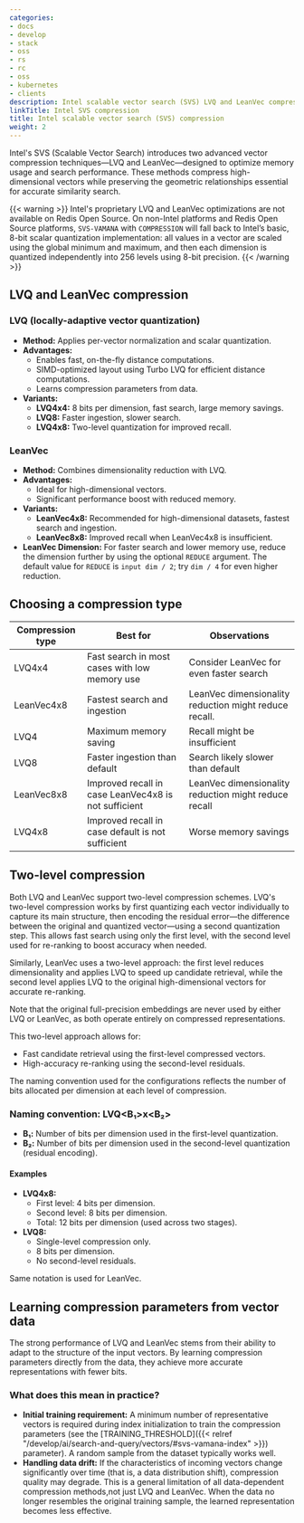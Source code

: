 ```yaml
---
categories:
- docs
- develop
- stack
- oss
- rs
- rc
- oss
- kubernetes
- clients
description: Intel scalable vector search (SVS) LVQ and LeanVec compression
linkTitle: Intel SVS compression
title: Intel scalable vector search (SVS) compression
weight: 2
---
```


Intel's SVS (Scalable Vector Search) introduces two advanced vector compression techniques&mdash;LVQ and LeanVec&mdash;designed to optimize memory usage and search performance. These methods compress high-dimensional vectors while preserving the geometric relationships essential for accurate similarity search.

{{< warning >}}
Intel's proprietary LVQ and LeanVec optimizations are not available on Redis Open Source. On non-Intel platforms and Redis Open Source platforms, `SVS-VAMANA` with `COMPRESSION` will fall back to Intel’s basic, 8-bit scalar quantization implementation: all values in a vector are scaled using the global minimum and maximum, and then each dimension is quantized independently into 256 levels using 8-bit precision.
{{< /warning >}}

## LVQ and LeanVec compression

### LVQ (locally-adaptive vector quantization)

* **Method:** Applies per-vector normalization and scalar quantization.
* **Advantages:**
    * Enables fast, on-the-fly distance computations.
    * SIMD-optimized layout using Turbo LVQ for efficient distance computations.
    * Learns compression parameters from data.
* **Variants:**
    * **LVQ4x4:** 8 bits per dimension, fast search, large memory savings.
    * **LVQ8:** Faster ingestion, slower search.
    * **LVQ4x8:** Two-level quantization for improved recall.

### LeanVec

* **Method:** Combines dimensionality reduction with LVQ.
* **Advantages:**
    * Ideal for high-dimensional vectors.
    * Significant performance boost with reduced memory.
* **Variants:**
    * **LeanVec4x8:** Recommended for high-dimensional datasets, fastest search and ingestion.
    * **LeanVec8x8:** Improved recall when LeanVec4x8 is insufficient.
* **LeanVec Dimension:** For faster search and lower memory use, reduce the dimension further by using the optional `REDUCE` argument. The default value for `REDUCE` is `input dim / 2`; try `dim / 4` for even higher reduction.

## Choosing a compression type

| Compression type | Best for | Observations |
|------------------|----------|--------------|
| LVQ4x4 | Fast search in most cases with low memory use | Consider LeanVec for even faster search |
| LeanVec4x8 | Fastest search and ingestion | LeanVec dimensionality reduction might reduce recall. |
| LVQ4 | Maximum memory saving | Recall might be insufficient |
| LVQ8 | Faster ingestion than default | Search likely slower than default |
| LeanVec8x8 | Improved recall in case LeanVec4x8 is not sufficient | LeanVec dimensionality reduction might reduce recall |
| LVQ4x8 | Improved recall in case default is not sufficient | Worse memory savings |

## Two-level compression

Both LVQ and LeanVec support two-level compression schemes. LVQ's two-level compression works by first quantizing each vector individually to capture its main structure, then encoding the residual error&mdash;the difference between the original and quantized vector&mdash;using a second quantization step. This allows fast search using only the first level, with the second level used for re-ranking to boost accuracy when needed.

Similarly, LeanVec uses a two-level approach: the first level reduces dimensionality and applies LVQ to speed up candidate retrieval, while the second level applies LVQ to the original high-dimensional vectors for accurate re-ranking.

Note that the original full-precision embeddings are never used by either LVQ or LeanVec, as both operate entirely on compressed representations.

This two-level approach allows for:

* Fast candidate retrieval using the first-level compressed vectors.
* High-accuracy re-ranking using the second-level residuals.

The naming convention used for the configurations reflects the number of bits allocated per dimension at each level of compression.

### Naming convention: LVQ<B₁>x<B₂>

* **B₁:** Number of bits per dimension used in the first-level quantization.
* **B₂:** Number of bits per dimension used in the second-level quantization (residual encoding).

#### Examples

* **LVQ4x8:**
    * First level: 4 bits per dimension.
    * Second level: 8 bits per dimension.
    * Total: 12 bits per dimension (used across two stages).
* **LVQ8:**
    * Single-level compression only.
    * 8 bits per dimension.
    * No second-level residuals.

Same notation is used for LeanVec.

## Learning compression parameters from vector data

The strong performance of LVQ and LeanVec stems from their ability to adapt to the structure of the input vectors. By learning compression parameters directly from the data, they achieve more accurate representations with fewer bits.

### What does this mean in practice?

* **Initial training requirement:**
    A minimum number of representative vectors is required during index initialization to train the compression parameters (see the [TRAINING_THRESHOLD]({{< relref "/develop/ai/search-and-query/vectors/#svs-vamana-index" >}}) parameter). A random sample from the dataset typically works well.
* **Handling data drift:**
    If the characteristics of incoming vectors change significantly over time (that is, a data distribution shift), compression quality may degrade. This is a general limitation of all data-dependent compression methods,not just LVQ and LeanVec. When the data no longer resembles the original training sample, the learned representation becomes less effective.
